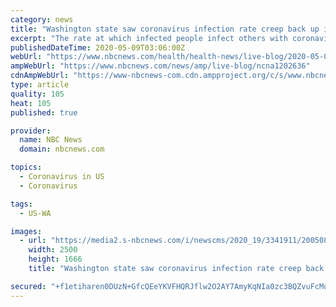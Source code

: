 ```yaml
---
category: news
title: "Washington state saw coronavirus infection rate creep back up in April"
excerpt: "The rate at which infected people infect others with coronavirus in Washington state dropped from around three in March to at or below one, but the rate is estimated to have risen slightly. The governor said it shows social distancing must be maintained."
publishedDateTime: 2020-05-09T03:06:00Z
webUrl: "https://www.nbcnews.com/health/health-news/live-blog/2020-05-08-coronavirus-news-n1202636/ncrd1203556"
ampWebUrl: "https://www.nbcnews.com/news/amp/live-blog/ncna1202636"
cdnAmpWebUrl: "https://www-nbcnews-com.cdn.ampproject.org/c/s/www.nbcnews.com/news/amp/live-blog/ncna1202636"
type: article
quality: 105
heat: 105
published: true

provider:
  name: NBC News
  domain: nbcnews.com

topics:
  - Coronavirus in US
  - Coronavirus

tags:
  - US-WA

images:
  - url: "https://media2.s-nbcnews.com/i/newscms/2020_19/3341911/200508-auburn-washington-al-0802_10738abed84caac74f36558c3b30e360.jpg"
    width: 2500
    height: 1666
    title: "Washington state saw coronavirus infection rate creep back up in April"

secured: "+f1etiharen0DUzN+GfcQEeYKVFHQRJflw2O2AY7AmyKqNIa0zc3BQZvuFcMqRVIE5ZkmFHFHVFmonln5ESopvFdWpZ2ok9gm0yWKWAgbpcb1KSJIDX8Xv/tH20SGqscan9YRY9y6NtK+yN9hq+yX0PyYR1J56uYFshbuiPE4Ji4Yms2ogEJzyc3+Initcb1A3IxuZag26DII3/B/KSP3H3L9SoeXMJWkiEis8l+AkKTwA5BpCVJ6SGJK9y9jL/aqF1DPUUUKA+D2KNlCnxNYOTnlogbp3CQVltMmED6rx5Eugm0MBork5EJhsvM/ew3fmay7yEA8zl/KJu7w9LX6zQIs5gRIURmMZm1br9oN3Rvii0YmytEwUpbZlVJxDccS+mgydIxlO8oKLnYzr+R3j2QqQWNV6KleLCktpNZNx+De7MDfSM99/xen7ckeuxHM88d+Ddvig+/dHS/GD1+mxocGU8EoRj/Zi8xQwIRrws=;aj5mRgqzC7XZvtN5IcJ25g=="
---
```



